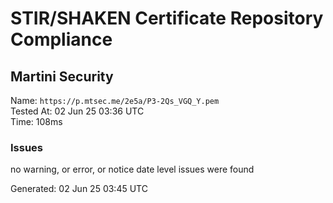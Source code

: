 # STIR/SHAKEN Certificate Repository Compliance

## Martini Security

Name: `https://p.mtsec.me/2e5a/P3-2Qs_VGQ_Y.pem`\
Tested At: 02 Jun 25 03:36 UTC\
Time: 108ms

### Issues

no warning, or error, or notice date level issues were found

Generated: 02 Jun 25 03:45 UTC